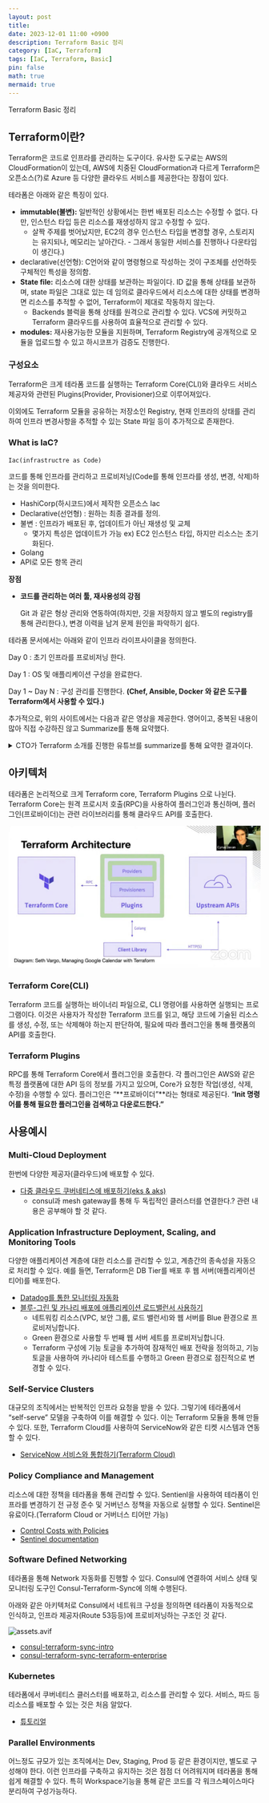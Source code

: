 ```yaml
---
layout: post
title: 
date: 2023-12-01 11:00 +0900
description: Terraform Basic 정리
category: [IaC, Terraform]
tags: [IaC, Terraform, Basic] 
pin: false
math: true
mermaid: true
---
```

Terraform Basic 정리
<!--more-->


## Terraform이란?


Terraform은 코드로 인프라를 관리하는 도구이다. 유사한 도구로는 AWS의 CloudFormation이 있는데, AWS에 치중된 CloudFormation과 다르게 Terraform은 오픈소스(?)로 Azure 등 다양한 클라우드 서비스를 제공한다는 장점이 있다.


테라폼은 아래와 같은 특징이 있다.

- **immutable(불변):** 일반적인 상황에서는 한번 배포된 리소스는 수정할 수 없다. 다만, 인스턴스 타입 등은 리소스를 재생성하지 않고 수정할 수 있다.
	- 살짝 주제를 벗어났지만, EC2의 경우 인스턴스 타입을 변경할 경우, 스토리지는 유지되나, 메모리는 날아간다. - 그래서 동일한 서비스를 진행하나 다운타임이 생긴다.)
- declarative(선언형): C언어와 같이 명령형으로 작성하는 것이 구조체를 선언하듯 구체적인 특성을 정의함.
- **State file:** 리소스에 대한 상태를 보관하는 파일이다. ID 값을 통해 상태를 보관하며, state 파일은 그대로 있는 데 임의로 클라우드에서 리소스에 대한 상태를 변경하면 리소스를 추적할 수 없어, Terraform이 제대로 작동하지 않는다.
	- Backends 블럭을 통해 상태를 원격으로 관리할 수 있다. VCS에 커밋하고 Terraform 클라우드를 사용하여 효율적으로 관리할 수 있다.
- **modules:** 재사용가능한 모듈을 지원하며, Terraform Registry에 공개적으로 모듈을 업로드할 수 있고 하시코프가 검증도 진행한다.

### 구성요소


Terraform은 크게 테라폼 코드를 실행하는 Terraform Core(CLI)와 클라우드 서비스 제공자와 관련된 Plugins(Provider, Provisioner)으로 이루어져있다. 


이외에도 Terraform 모듈을 공유하는 저장소인 Registry, 현재 인프라의 상태를 관리하여 인프라 변경사항을 추적할 수 있는 State 파일 등이 추가적으로 존재한다.


### What is IaC?


`Iac(infrastructre as Code)`


코드를 통해 인프라를 관리하고 프로비저닝(Code를 통해 인프라를 생성, 변경, 삭제)하는 것을 의미한다.

- HashiCorp(하시코드)에서 제작한 오픈소스 Iac
- Declarative(선언형) : 원하는 최종 결과를 정의.
- 불변 : 인프라가 배포된 후, 업데이트가 아닌 재생성 및 교체
	- 몇가지 특성은 업데이트가 가능 ex) EC2 인스턴스 타입, 하지만 리소스는 초기화된다.
- Golang
- API로 모든 항목 관리

**장점**

- **코드를 관리하는 여러 툴, 재사용성의 강점**

	Git 과 같은 형상 관리와 연동하여(하지만, 깃을 저장하지 않고 별도의 registry를 통해 관리한다.), 변경 이력을 남겨 문제 원인을 파악하기 쉽다.


테라폼 문서에서는 아래와 같이 인프라 라이프사이클을 정의한다.


Day 0 : 초기 인프라를 프로비저닝 한다.


Day 1 : OS 및 애플리케이션 구성을 완료한다.


Day 1 ~ Day N : 구성 관리를 진행한다. **(Chef, Ansible, Docker 와 같은 도구를 Terraform에서 사용할 수 있다.)**


추가적으로, 위의 사이트에서는 다음과 같은 영상을 제공한다. 영어이고, 중복된 내용이 많아 직접 수강하진 않고 Summarize를 통해 요약했다.

<details>
<summary>CTO가 Terraform 소개를 진행한 유튜브를 summarize를 통해 요약한 결과이다.</summary>

> 💡 **테라폼 소개**  
> Terraform은 사용자가 간단하고 사람이 읽을 수 있는 구성 파일을 사용하여 인프라를 선언적으로 정의할 수 있도록 함으로써 인프라를 관리합니다. Terraform의 적용 단계는 실제 환경에 대해 계획을 실행하여 성공적인 실행을 위해 종속성이 올바른 순서로 정의되었는지 확인합니다. **Terraform 사용의 장점은 인프라 상태의 일관성을 보장하여 둘째 날 작업을 첫째 날과 동일하게 원활하게 수행할 수 있다는 것입니다.**  
>   
> 외부에서 관리되는 서비스를 포함하여 이러한 다양한 요소들이 모두 연결되어 있으며, 시스템의 다양한 구성 요소를 관리하고 통합하는 총체적인 접근 방식의 중요성을 강조하는 것이 Terraform 작성자의 관점입니다.  
>   
> 테라폼을 사용하는 워크플로는 테라폼 구성을 작성하고, 계획을 실행하여 변경 사항을 확인한 다음, 해당 변경 사항을 적용하는 것으로 시작하여 인프라 관리의 지속적인 주기를 만듭니다.  
>   
> Terraform의 중앙 집중식 상태 관리는 리소스가 올바르게 프로비저닝 및 소멸되도록 보장하여 충돌과 상태 파일 분산을 방지하는 데 필수적입니다.  
>   
> Terraform의 모듈은 VM, 람다 함수, 컨테이너와 같은 다양한 리소스를 배포하여 복잡성을 캡슐화하고 소비자에게 간소화된 결과물을 제공할 수 있습니다.  
>   
> Google 및 Azure와 같은 클라우드 제공업체는 네트워크 및 인프라 프로비저닝에 대한 공식 권장 사항을 게시하여 Terraform 레지스트리에서 사용할 수 있는 모듈의 안정성과 신뢰성을 높입니다.


	Terraform은 사용자가 간단하고 사람이 읽을 수 있는 구성 파일을 사용하여 인프라를 선언적으로 정의할 수 있도록 함으로써 인프라를 관리합니다. Terraform의 적용 단계는 실제 환경에 대해 계획을 실행하여 성공적인 실행을 위해 종속성이 올바른 순서로 정의되었는지 확인합니다. **Terraform 사용의 장점은 인프라 상태의 일관성을 보장하여 둘째 날 작업을 첫째 날과 동일하게 원활하게 수행할 수 있다는 것입니다.**


	외부에서 관리되는 서비스를 포함하여 이러한 다양한 요소들이 모두 연결되어 있으며, 시스템의 다양한 구성 요소를 관리하고 통합하는 총체적인 접근 방식의 중요성을 강조하는 것이 Terraform 작성자의 관점입니다.


	테라폼을 사용하는 워크플로는 테라폼 구성을 작성하고, 계획을 실행하여 변경 사항을 확인한 다음, 해당 변경 사항을 적용하는 것으로 시작하여 인프라 관리의 지속적인 주기를 만듭니다.


	Terraform의 중앙 집중식 상태 관리는 리소스가 올바르게 프로비저닝 및 소멸되도록 보장하여 충돌과 상태 파일 분산을 방지하는 데 필수적입니다.


	Terraform의 모듈은 VM, 람다 함수, 컨테이너와 같은 다양한 리소스를 배포하여 복잡성을 캡슐화하고 소비자에게 간소화된 결과물을 제공할 수 있습니다.


	Google 및 Azure와 같은 클라우드 제공업체는 네트워크 및 인프라 프로비저닝에 대한 공식 권장 사항을 게시하여 Terraform 레지스트리에서 사용할 수 있는 모듈의 안정성과 신뢰성을 높입니다.


</details>


## 아키텍처


테라폼은 논리적으로 크게 Terraform core, Terraform Plugins 으로 나뉜다. Terraform Core는 원격 프로시저 호출(RPC)을 사용하여 플러그인과 통신하며, 플러그인(프로바이더)는 관련 라이브러리를 통해 클라우드 API를 호출한다. 


![maxresdefault.jpg](/assets/img/post/Terraform%20Basic/1.jpg)


### Terraform Core(CLI)


Terraform 코드를 실행하는 바이너리 파일으로, CLI 명령어를 사용하면 실행되는 프로그램이다. 이것은 사용자가 작성한 Terraform 코드를 읽고, 해당 코드에 기술된 리소스를 생성, 수정, 또는 삭제해야 하는지 판단하여, 필요에 따라 플러그인을 통해 플랫폼의 API를 호출한다.


### Terraform Plugins


RPC를 통해 Terraform Core에서 플러그인을 호출한다. 각 플러그인은 AWS와 같은 특정 플랫폼에 대한 API 등의 정보를 가지고 있으며, Core가 요청한 작업(생성, 삭제, 수정)을 수행할 수 있다. 플러그인은 “**프로바이더”**라는 형태로 제공된다. “**Init 명령어를 통해 필요한 플러그인을 검색하고 다운로드한다.”**


## 사용예시


### **Multi-Cloud Deployment**


한번에 다양한 제공자(클라우드)에 배포할 수 있다.

- [다중 클라우드 쿠버네티스에 배포하기(eks & aks)](https://developer.hashicorp.com/terraform/tutorials/networking/multicloud-kubernetes)
	- consul과 mesh gateway를 통해 두 독립적인 클러스터를 연결한다.? 관련 내용은 공부해야 할 것 같다.

### **Application Infrastructure Deployment, Scaling, and Monitoring Tools**


다양한 애플리케이션 계층에 대한 리소스를 관리할 수 있고, 계층간의 종속성을 자동으로 처리할 수 있다. 예를 들면, Terraform은 DB Tier를 배포 후 웹 서버(애플리케이션 티어)를 배포한다.

- [Datadog를 통한 모니터링 자동화](https://developer.hashicorp.com/terraform/tutorials/applications/datadog-provider)
- [블루-그린 및 카나리 배포에 애플리케이션 로드밸런서 사용하기](https://developer.hashicorp.com/terraform/tutorials/aws/blue-green-canary-tests-deployments)
	- 네트워킹 리소스(VPC, 보안 그룹, 로드 밸런서)와 웹 서버를 Blue 환경으로 프로비저닝합니다.
	- Green 환경으로 사용할 두 번째 웹 서버 세트를 프로비저닝합니다.
	- Terraform 구성에 기능 토글을 추가하여 잠재적인 배포 전략을 정의하고, 기능 토글을 사용하여 카나리아 테스트를 수행하고 Green 환경으로 점진적으로 변경할 수 있다.

### **Self-Service Clusters**


대규모의 조직에서는 반복적인 인프라 요청을 받을 수 있다. 그렇기에 테라폼에서 “self-serve” 모델을 구축하여 이를 해결할 수 있다. 이는 Terraform 모듈을 통해 만들 수 있다. 또한, Terraform Cloud를 사용하여 ServiceNow와 같은 티켓 시스템과 연동할 수 있다. 

- [ServiceNow 서비스와 통합하기(Terraform Cloud)](https://developer.hashicorp.com/terraform/cloud-docs/integrations/service-now)

### **Policy Compliance and Management**


리소스에 대한 정책을 테라폼을 통해 관리할 수 있다. Sentienl을 사용하여 테라폼이 인프라를 변경하기 전 규정 준수 및 거버넌스 정책을 자동으로 실행할 수 있다. Sentinel은 유료이다.(Terraform Cloud or 거버너스 티어만 가능)

- [Control Costs with Policies](https://developer.hashicorp.com/terraform/tutorials/cloud-get-started/cost-estimation)
- [Sentinel documentation](https://content.hashicorp.com/api/assets?product=terraform&version=refs%2Fheads%2Fv1.1&asset=website%2Fdocs%2Fcloud%2Fsentinel%2Findex.html)

### **Software Defined Networking**


테라폼을 통해 Network 자동화를 진행할 수 있다. Consul에 연결하여 서비스 상태 및 모니터링 도구인 Consul-Terraform-Sync에 의해 수행된다. 


아래와 같은 아키텍처로 Consul에서 네트워크 구성을 정의하면 테라폼이 자동적으로 인식하고, 인프라 제공자(Route 53등등)에 프로비저닝하는 구조인 것 같다.


![assets.avif](https://prod-files-secure.s3.us-west-2.amazonaws.com/3b953ad7-a4bc-4b8b-877c-db94279d5db4/8f4dbb40-c905-4e7f-b051-5109dc3803e3/assets.avif?X-Amz-Algorithm=AWS4-HMAC-SHA256&X-Amz-Content-Sha256=UNSIGNED-PAYLOAD&X-Amz-Credential=AKIAT73L2G45HZZMZUHI%2F20231201%2Fus-west-2%2Fs3%2Faws4_request&X-Amz-Date=20231201T021754Z&X-Amz-Expires=3600&X-Amz-Signature=0d5f725b2cc3927d55eb11d60a71995f6c62b5b49c4e7d4ab292c87041121389&X-Amz-SignedHeaders=host&x-id=GetObject)

- [consul-terraform-sync-intro](https://developer.hashicorp.com/consul/tutorials/network-infrastructure-automation/consul-terraform-sync-intro)
- [consul-terraform-sync-terraform-enterprise](https://developer.hashicorp.com/consul/tutorials/network-infrastructure-automation/consul-terraform-sync-terraform-enterprise)

### **Kubernetes**


테라폼에서 쿠버네티스 클러스터를 배포하고, 리소스를 관리할 수 있다. 서비스, 파드 등 리소스를 배포할 수 있는 것은 처음 알았다. 

- [튜토리얼](https://developer.hashicorp.com/terraform/tutorials/kubernetes/kubernetes-provider)

### **Parallel Environments**


어느정도 규모가 있는 조직에서는 Dev, Staging, Prod 등 같은 환경이지만, 별도로 구성해야 한다. 이런 인프라를 구축하고 유지하는 것은 점점 더 어려워지며 테라폼을 통해 쉽게 해결할 수 있다. 특히 Workspace기능을 통해 같은 코드를 각 워크스페이스마다 분리하여 구성가능하다. 

